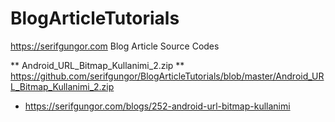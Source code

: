 # BlogArticleTutorials
https://serifgungor.com Blog Article Source Codes

** Android_URL_Bitmap_Kullanimi_2.zip ** https://github.com/serifgungor/BlogArticleTutorials/blob/master/Android_URL_Bitmap_Kullanimi_2.zip 
- https://serifgungor.com/blogs/252-android-url-bitmap-kullanimi
